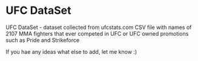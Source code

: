 # UFC DataSet
UFC DataSet - dataset collected from ufcstats.com 
CSV file with names of 2107 MMA fighters that ever competed in UFC or UFC owned promotions such as Pride and Strikeforce

If you hae any ideas what else to add, let me know :)
